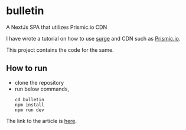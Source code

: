 # bulletin

A NextJs SPA that utilizes Prismic.io CDN

I have wrote a tutorial on how to use [surge](http://surge.sh) and CDN such as [Prismic.io](http://prismic.io/).

This project contains the code for the same.

## How to run

- clone the repository
- run below commands,
  ```
  cd bulletin
  npm install
  npm run dev
  ```

The link to the article is [here](https://medium.com/@dhanraj_acharya/host-your-dynamic-website-without-spending-a-penny-d1ba91501a62).
